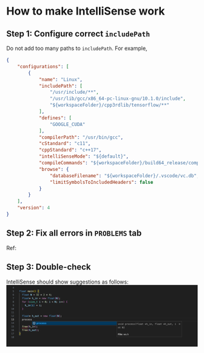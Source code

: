 # How to make IntelliSense work
## Step 1: Configure correct `includePath`
Do not add too many paths to `includePath`.
For example,
```JSON
{
    "configurations": [
        {
            "name": "Linux",
            "includePath": [
                "/usr/include/**",
                "/usr/lib/gcc/x86_64-pc-linux-gnu/10.1.0/include",
                "${workspaceFolder}/cpp3rdlib/tensorflow/**"
            ],
            "defines": [
                "GOOGLE_CUDA"
            ],
            "compilerPath": "/usr/bin/gcc",
            "cStandard": "c11",
            "cppStandard": "c++17",
            "intelliSenseMode": "${default}",
            "compileCommands": "${workspaceFolder}/build64_release/compile_commands.json",
            "browse": {
                "databaseFilename": "${workspaceFolder}/.vscode/vc.db",
                "limitSymbolsToIncludedHeaders": false
            }
        }
    ],
    "version": 4
}
```

## Step 2: Fix all errors in `PROBLEMS` tab
Ref: 

## Step 3: Double-check
IntelliSense should show suggestions as follows:
![IntelliSense](./images/intelli_sense.png)
